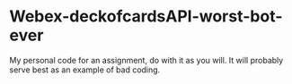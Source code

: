 # Webex-deckofcardsAPI-worst-bot-ever
My personal code for an assignment, do with it as you will. It will probably serve best as an example of bad coding.
